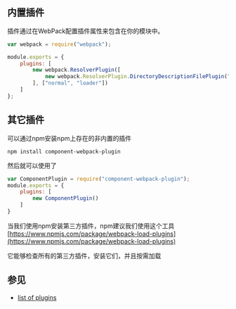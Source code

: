 ## 内置插件

插件通过在WebPack配置插件属性来包含在你的模块中。

``` javascript
var webpack = require("webpack");

module.exports = {
	plugins: [
		new webpack.ResolverPlugin([
			new webpack.ResolverPlugin.DirectoryDescriptionFilePlugin("bower.json", ["main"])
		], ["normal", "loader"])
	]
};
```

## 其它插件

可以通过npm安装npm上存在的非内置的插件

``` text
npm install component-webpack-plugin
```

然后就可以使用了

``` javascript
var ComponentPlugin = require("component-webpack-plugin");
module.exports = {
	plugins: [
		new ComponentPlugin()
	]
}
```

当我们使用npm安装第三方插件，npm建议我们使用这个工具
[https://www.npmjs.com/package/webpack-load-plugins](https://www.npmjs.com/package/webpack-load-plugins)

它能够检查所有的第三方插件，安装它们，并且按需加载

## 参见

* [list of plugins](http://webpack.github.io/docs/list-of-plugins.html)
